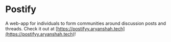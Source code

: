 # Postify

A web-app for individuals to form communities around discussion posts
and threads. Check it out at [https://postifyy.aryanshah.tech](https://postifyy.aryanshah.tech)!
